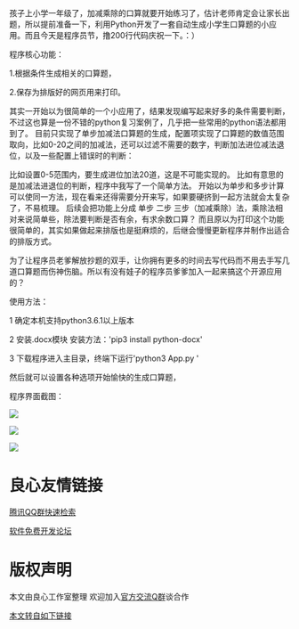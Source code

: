 孩子上小学一年级了，加减乘除的口算就要开始练习了，估计老师肯定会让家长出题，所以提前准备一下，利用Python开发了一套自动生成小学生口算题的小应用。而且今天是程序员节，撸200行代码庆祝一下。：）

程序核心功能：

1.根据条件生成相关的口算题，

2.保存为排版好的网页用来打印。



其实一开始以为很简单的一个小应用了，结果发现编写起来好多的条件需要判断，不过这也算是一份不错的python复习案例了，几乎把一些常用的python语法都用到了。
目前只实现了单步加减法口算题的生成，配置项实现了口算题的数值范围取向，比如0-20之间的加减法，还可以过滤不需要的数字，判断加法进位减法退位，以及一些配置上错误时的判断：

比如设置0-5范围内，要生成进位加法20道，这是不可能实现的。
比如有意思的是加减法进退位的判断，程序中我写了一个简单方法。
开始以为单步和多步计算可以使同一方法，现在看来还得需要分开来写，如果要硬挤到一起方法就会太复杂了，不易梳理。
后续会把功能上分成 单步 二步 三步（加减乘除）法，乘除法相对来说简单些，除法要判断是否有余，有求余数口算？
而且原以为打印这个功能很简单的，其实如果做起来排版也是挺麻烦的，后继会慢慢更新程序并制作出适合的排版方式。


为了让程序员老爹解放抄题的双手，让你拥有更多的时间去写代码而不用去手写几道口算题而伤神伤脑。所以有没有娃子的程序员爹爹加入一起来搞这个开源应用的？

使用方法：

1 确定本机支持python3.6.1以上版本

2 安装.docx模块 安装方法：'pip3 install python-docx'

3 下载程序进入主目录，终端下运行'python3 App.py '

然后就可以设置各种选项开始愉快的生成口算题，



程序界面截图：

![](http://www.17python.com/media/upload/2018/11/Snip20181102_2.png)

![](http://www.17python.com/media/upload/2018/11/Snip20181102_4.png)

![](http://www.17python.com/media/upload/2018/11/111.jpg)




 # 良心友情链接

[腾讯QQ群快速检索](http://u.720life.cn/s/8cf73f7c)

[软件免费开发论坛](http://u.720life.cn/s/bbb01dc0)

# 版权声明 

本文由良心工作室整理 欢迎加入[官方交流Q群](https://u.720life.cn/s/f2316816)谈合作

[本文转自如下链接](http://u.720life.cn/g/2e71d0f0a5c601172267ba20d3a43c6eeee2bdd5c1410ed03ba8c14a0af6ed12a99c28c1e37dc7e455be7d296a9c11e23e34e2b1dc33939681c2acbe71214fc01391c890c8df23b67a2aa9ab4447c53e)